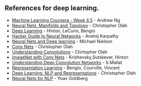 ## References for deep learning.

- [Machine Learning Coursera - Week 4,5](https://www.coursera.org/learn/machine-learning) - Andrew Ng
- [Neural Nets, Manifolds and Topology](http://colah.github.io/posts/2014-03-NN-Manifolds-Topology/) - Christopher Olah
- [Deep Learning](http://www.nature.com/nature/journal/v521/n7553/full/nature14539.html) - Hinton, LeCunn, Bengio
- [Hacker Guide to Neural Networks](http://karpathy.github.io/neuralnets/) - Andrej Karpathy
- [Neural Nets and Deep learning](http://neuralnetworksanddeeplearning.com/index.html) - Michael Nielson
- [Conv Nets](http://colah.github.io/posts/2014-07-Conv-Nets-Modular/) - Christopher Olah
- [Understanding Convolutions](http://colah.github.io/posts/2014-07-Understanding-Convolutions/) - Chirtopher Olah
- [ImageNet with Conv Nets](http://www.cs.toronto.edu/~fritz/absps/imagenet.pdf) - Krizhevsky,Sutskever, Hinton
- [Understanding Deep Convolution Networks](http://arxiv.org/pdf/1601.04920.pdf) - S.Mallat
- [Representation Learning](http://arxiv.org/abs/1206.5538) - Bengio, Courville, Vincent
- [Deep Learning, NLP and Representations](http://colah.github.io/posts/2014-07-NLP-RNNs-Representations/) - Christopher Olah
- [Neural Nets for NLP](http://u.cs.biu.ac.il/~yogo/nnlp.pdf) - Yoav Goldberg

